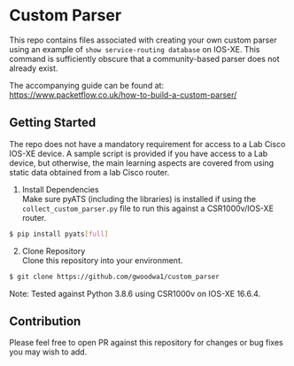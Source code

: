 # Custom Parser
This repo contains files associated with creating your own custom parser using an example of `show service-routing database` on IOS-XE. This command is sufficiently obscure that a community-based parser does not already exist.

The accompanying guide can be found at: https://www.packetflow.co.uk/how-to-build-a-custom-parser/

## Getting Started

The repo does not have a mandatory requirement for access to a Lab Cisco IOS-XE device. A sample script is provided if you have access to a Lab device, but otherwise, the main learning aspects are covered from using static data obtained from a lab Cisco router.

1. Install Dependencies<br>
Make sure pyATS (including the libraries) is installed if using the `collect_custom_parser.py` file to run this against a CSR1000v/IOS-XE router.
```bash
$ pip install pyats[full]
```
2. Clone Repository<br>
Clone this repository into your environment.
```bash
$ git clone https://github.com/gwoodwa1/custom_parser
```
Note: Tested against Python 3.8.6 using CSR1000v on IOS-XE 16.6.4.

## Contribution
Please feel free to open PR against this repository for changes or bug fixes you may wish to add.
